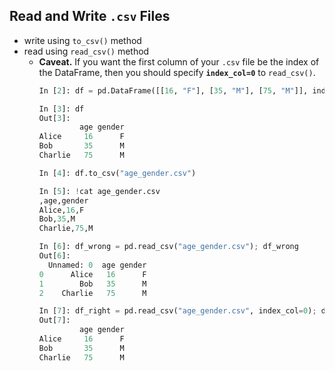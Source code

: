 ## Read and Write `.csv` Files
- write using `to_csv()` method
- read using `read_csv()` method
  - **Caveat.** If you want the first column of your `.csv` file be the index of the DataFrame, then you should specify **`index_col=0`** to `read_csv()`.
    ```python
    In [2]: df = pd.DataFrame([[16, "F"], [35, "M"], [75, "M"]], index=["Alice", "Bob", "Charlie"], columns=["age", "gender"])
    
    In [3]: df
    Out[3]:
             age gender
    Alice     16      F
    Bob       35      M
    Charlie   75      M
    
    In [4]: df.to_csv("age_gender.csv")
    
    In [5]: !cat age_gender.csv
    ,age,gender
    Alice,16,F
    Bob,35,M
    Charlie,75,M
    
    In [6]: df_wrong = pd.read_csv("age_gender.csv"); df_wrong
    Out[6]:
      Unnamed: 0  age gender
    0      Alice   16      F
    1        Bob   35      M
    2    Charlie   75      M
    
    In [7]: df_right = pd.read_csv("age_gender.csv", index_col=0); df_right
    Out[7]:
             age gender
    Alice     16      F
    Bob       35      M
    Charlie   75      M
    ```
